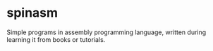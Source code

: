 # spinasm
Simple programs in assembly programming language, written during learning it from books or tutorials.
